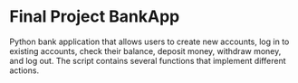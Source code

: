# Final Project BankApp

Python bank application that allows users to create new accounts,
log in to existing accounts, check their balance, deposit money,
withdraw money, and log out.
The script contains several functions that implement different actions.
